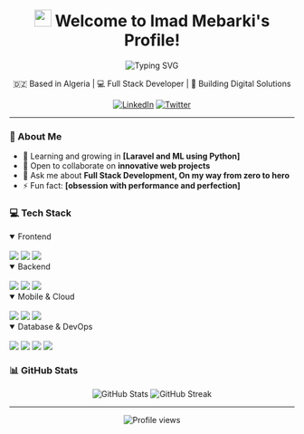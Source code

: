 <h1 align="center">
  <img src="https://media.giphy.com/media/hvRJCLFzcasrR4ia7z/giphy.gif" width="30px"/> 
  Welcome to Imad Mebarki's Profile!
</h1>

<div align="center">
  <img src="https://readme-typing-svg.herokuapp.com?font=Fira+Code&pause=1000&color=2D9EF7&center=true&vCenter=true&width=435&lines=Full+Stack+Developer;Problem+Solver;Open+Source+Enthusiast" alt="Typing SVG" />
</div>

<div align="center">
  <p>🇩🇿 Based in Algeria | 💻 Full Stack Developer | 🌟 Building Digital Solutions</p>
  
  [![LinkedIn](https://img.shields.io/badge/LinkedIn-%230077B5.svg?logo=linkedin&logoColor=white)](https://linkedin.com/in/YOUR_LINKEDIN) 
  [![Twitter](https://img.shields.io/badge/Twitter-%231DA1F2.svg?logo=Twitter&logoColor=white)](https://twitter.com/YOUR_TWITTER)
</div>

---

### 🚀 About Me

- 🌱 Learning and growing in **[Laravel and ML using Python]**
- 👯 Open to collaborate on **innovative web projects**
- 💬 Ask me about **Full Stack Development, On my way from zero to hero**
- ⚡ Fun fact: **[obsession with performance and perfection]**

### 💻 Tech Stack

<details open>
<summary>Frontend</summary>
<br>
<div align="left">
  <img src="https://img.shields.io/badge/react-%2320232a.svg?style=for-the-badge&logo=react&logoColor=%2361DAFB" />
  <img src="https://img.shields.io/badge/typescript-%23007ACC.svg?style=for-the-badge&logo=typescript&logoColor=white" />
  <img src="https://img.shields.io/badge/redux-%23593d88.svg?style=for-the-badge&logo=redux&logoColor=white" />
</div>
</details>

<details open>
<summary>Backend</summary>
<br>
<div align="left">
  <img src="https://img.shields.io/badge/node.js-6DA55F?style=for-the-badge&logo=node.js&logoColor=white" />
  <img src="https://img.shields.io/badge/express.js-%23404d59.svg?style=for-the-badge&logo=express&logoColor=%2361DAFB" />
  <img src="https://img.shields.io/badge/java-%23ED8B00.svg?style=for-the-badge&logo=java&logoColor=white" />
</div>
</details>

<details open>
<summary>Mobile & Cloud</summary>
<br>
<div align="left">
  <img src="https://img.shields.io/badge/Flutter-%2302569B.svg?style=for-the-badge&logo=Flutter&logoColor=white" />
  <img src="https://img.shields.io/badge/dart-%230175C2.svg?style=for-the-badge&logo=dart&logoColor=white" />
  <img src="https://img.shields.io/badge/AWS-%23FF9900.svg?style=for-the-badge&logo=amazon-aws&logoColor=white" />
</div>
</details>

<details open>
<summary>Database & DevOps</summary>
<br>
<div align="left">
  <img src="https://img.shields.io/badge/MongoDB-%234ea94b.svg?style=for-the-badge&logo=mongodb&logoColor=white" />
  <img src="https://img.shields.io/badge/mysql-%2300f.svg?style=for-the-badge&logo=mysql&logoColor=white" />
  <img src="https://img.shields.io/badge/docker-%230db7ed.svg?style=for-the-badge&logo=docker&logoColor=white" />
  <img src="https://img.shields.io/badge/nginx-%23009639.svg?style=for-the-badge&logo=nginx&logoColor=white" />
</div>
</details>

### 📊 GitHub Stats

<div align="center">
  <img src="https://github-readme-stats.vercel.app/api?username=mebarkiimad&show_icons=true&theme=radical" alt="GitHub Stats" />
  <img src="https://github-readme-streak-stats.herokuapp.com/?user=mebarkiimad&theme=radical" alt="GitHub Streak" />
</div>

---

<div align="center">
  <img src="https://komarev.com/ghpvc/?username=mebarkiimad&label=Profile%20views&color=0e75b6&style=flat" alt="Profile views" />
</div>

